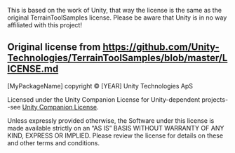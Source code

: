 This is based on the work of Unity, that way the license is the same as the original TerrainToolSamples license. Please be aware that Unity is in no way affiliated with this project!

Original license from 
https://github.com/Unity-Technologies/TerrainToolSamples/blob/master/LICENSE.md
------------------------------------------------------------------------------------------------------------------------

[MyPackageName] copyright © [YEAR] Unity Technologies ApS

Licensed under the Unity Companion License for Unity-dependent projects--see [Unity Companion License](http://www.unity3d.com/legal/licenses/Unity_Companion_License). 

Unless expressly provided otherwise, the Software under this license is made available strictly on an “AS IS” BASIS WITHOUT WARRANTY OF ANY KIND, EXPRESS OR IMPLIED. Please review the license for details on these and other terms and conditions.
